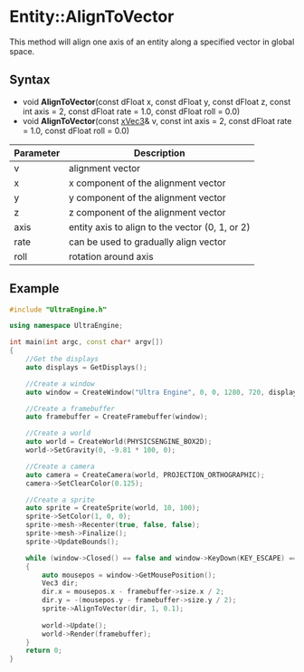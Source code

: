 # Entity::AlignToVector

This method will align one axis of an entity along a specified vector in global space.

## Syntax

- void **AlignToVector**(const dFloat x, const dFloat y, const dFloat z, const int axis = 2, const dFloat rate = 1.0, const dFloat roll = 0.0)
- void **AlignToVector**(const [xVec3](xVec3.md)& v, const int axis = 2, const dFloat rate = 1.0, const dFloat roll = 0.0)

| Parameter | Description |
| --- | --- |
| v | alignment vector  |
| x | x component of the alignment vector  |
| y | y component of the alignment vector |
| z | z component of the alignment vector  |
| axis | entity axis to align to the vector (0, 1, or 2) |
| rate | can be used to gradually align vector |
| roll | rotation around axis |

## Example

```c++
#include "UltraEngine.h"

using namespace UltraEngine;

int main(int argc, const char* argv[])
{
    //Get the displays
    auto displays = GetDisplays();

    //Create a window
    auto window = CreateWindow("Ultra Engine", 0, 0, 1280, 720, displays[0], WINDOW_CENTER | WINDOW_TITLEBAR);

    //Create a framebuffer
    auto framebuffer = CreateFramebuffer(window);

    //Create a world
    auto world = CreateWorld(PHYSICSENGINE_BOX2D);
    world->SetGravity(0, -9.81 * 100, 0);

    //Create a camera
    auto camera = CreateCamera(world, PROJECTION_ORTHOGRAPHIC);
    camera->SetClearColor(0.125);

    //Create a sprite
    auto sprite = CreateSprite(world, 10, 100);
    sprite->SetColor(1, 0, 0);
    sprite->mesh->Recenter(true, false, false);
    sprite->mesh->Finalize();
    sprite->UpdateBounds();

    while (window->Closed() == false and window->KeyDown(KEY_ESCAPE) == false)
    {
        auto mousepos = window->GetMousePosition();
        Vec3 dir;
        dir.x = mousepos.x - framebuffer->size.x / 2;
        dir.y = -(mousepos.y - framebuffer->size.y / 2);
        sprite->AlignToVector(dir, 1, 0.1);
        
        world->Update();
        world->Render(framebuffer);
    }
    return 0;
}
```
